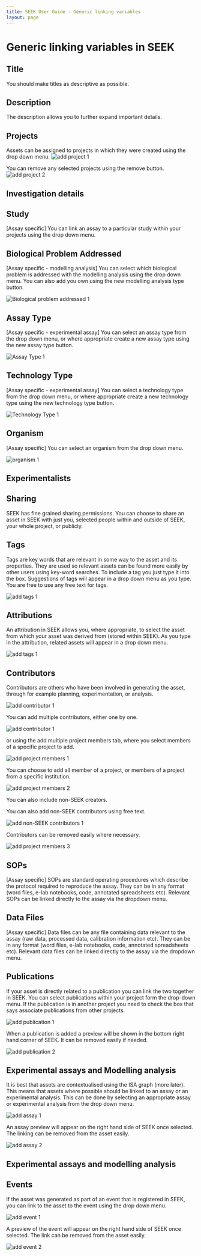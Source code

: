 ```yaml
---
title: SEEK User Guide - Generic linking variables
layout: page
---
```


# Generic linking variables in SEEK

## Title
You should make titles as descriptive as possible.

## Description
The description allows you to further expand important details.

## Projects
Assets can be assigned to projects in which they were created using the drop down menu.
![add project 1](/images/user-guide/add_project_1.png)

You can remove any selected projects using the remove button.
![add project 2](/images/user-guide/add_project_2.png)

## Investigation details

## Study
[Assay specific] You can link an assay to a particular study within your projects using the drop down menu.

## Biological Problem Addressed
[Assay specific - modelling analysis] You can select which biological problem is addressed with the modelling analysis using the drop down menu. You can also add you own using the new modelling analysis type button.

![Biological problem addressed 1](/images/user-guide/biological_problem_addressed_1.png)

## Assay Type
[Assay specific - experimental assay]
You can select an assay type from the drop down menu, or where appropriate create a new assay type using the new assay type button.

![Assay Type 1](/images/user-guide/assay_type_1.png)

## Technology Type
[Assay specific - experimental assay]
You can select a technology type from the drop down menu, or where appropriate create a new technology type using the new technology type button.

![Technology Type 1](/images/user-guide/technology_type_1.png)

## Organism
[Assay specific]
You can select an organism from the drop down menu.

![organism 1](/images/user-guide/organism_1.png)

## Experimentalists


## Sharing
SEEK has fine grained sharing permissions. You can choose to share an asset in SEEK with just you, selected people within and outside of SEEK, your whole project, or publicly.

## Tags
Tags are key words that are relevant in some way to the asset and its properties. They are used so relevant assets can be found more easily by other users using key-word searches. To include a tag you just type it into the box. Suggestions of tags will appear in a drop down menu as you type. You are free to use any free text for tags.

![add tags 1](/images/user-guide/add_tags_1.png)

## Attributions
An attribution in SEEK allows you, where appropriate, to select the asset from which your asset was derived from (stored within SEEK). As you type in the attribution, related assets will appear in a drop down menu.

![add tags 1](/images/user-guide/add_attribution_1.png)

## Contributors
Contributors are others who have been involved in generating the asset, through for example planning, experimentation, or analysis.

![add contributor 1](/images/user-guide/add_contributor_1.png)

You can add multiple contributors, either one by one.

![add contributor 1](/images/user-guide/add_contributor_1.png)

or using the add multiple project members tab, where you select members of a specific project to add.

![add project members 1](/images/user-guide/add_project_members_1.png)

You can choose to add all member of a project, or members of a project from a specific institution.

![add project members 2](/images/user-guide/add_project_members_2.png)

You can also include non-SEEK creators.

You can also add non-SEEK contributors using free text.

![add non-SEEK contributors 1](/images/user-guide/add_nonseek_contributors_1.png)

Contributors can be removed easily where necessary.

![add project members 3](/images/user-guide/add_project_members_3.png)

## SOPs
[Assay specific]
SOPs are standard operating procedures which describe the protocol required to reproduce the assay. They can be in any format (word files, e-lab notebooks, code, annotated spreadsheets etc). Relevant SOPs can be linked directly to the assay via the dropdown menu.

## Data Files
[Assay specific]
Data files can be any file containing data relevant to the assay (raw data, processed data, calibration information etc). They can be in any format (word files, e-lab notebooks, code, annotated spreadsheets etc). Relevant data files can be linked directly to the assay via the dropdown menu.

## Publications
If your asset is directly related to a publication you can link the two together in SEEK. You can select publications within your project form the drop-down menu. If the publication is in another project you need to check the box that says associate publications from other projects.

![add publication 1](/images/user-guide/add_publication_1.png)

When a publication is added a preview will be shown in the bottom right hand corner of SEEK. It can be removed easily if needed.

![add publication 2](/images/user-guide/add_publication_2.png)

## Experimental assays and Modelling analysis
It is best that assets are contextualised using the ISA graph (more later). This means that assets where possible should be linked to an assay or an experimental analysis. This can be done by selecting an appropriate assay or experimental analysis from the drop down menu.

![add assay 1](/images/user-guide/add_assay_1.png)

An assay preview will appear on the right hand side of SEEK once selected. The linking can be removed from the asset easily.

![add assay 2](/images/user-guide/add_assay_2.png)

## Experimental assays and modelling analysis

## Events
If the asset was generated as part of an event that is registered in SEEK, you can link to the asset to the event using the drop down menu.

![add event 1](/images/user-guide/add_event_1.png)

A preview of the event will appear on the right hand side of SEEK once selected. The link can be removed from the asset easily.

![add event 2](/images/user-guide/add_event_2.png)